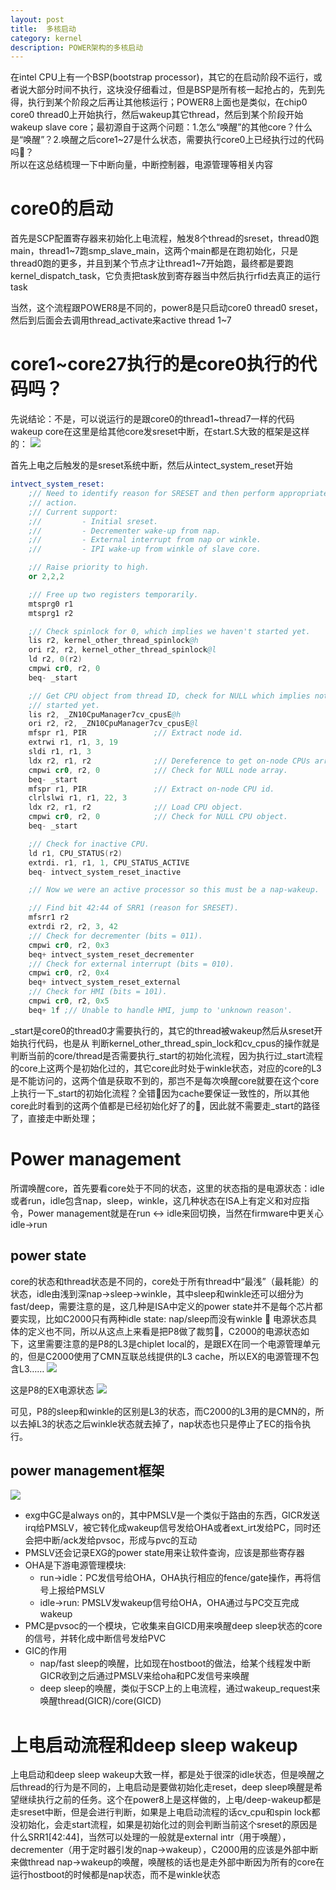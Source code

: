 ```yaml
---
layout: post
title:  多核启动
category: kernel
description: POWER架构的多核启动
---
```


在intel CPU上有一个BSP(bootstrap processor)，其它的在启动阶段不运行，或者说大部分时间不执行，这块没仔细看过，但是BSP是所有核一起抢占的，先到先得，执行到某个阶段之后再让其他核运行；POWER8上面也是类似，在chip0 core0 thread0上开始执行，然后wakeup其它thread，然后到某个阶段开始wakeup slave core；最初源自于这两个问题：1.怎么“唤醒”的其他core？什么是“唤醒”？2.唤醒之后core1~27是什么状态，需要执行core0上已经执行过的代码吗:frog:？  
所以在这总结梳理一下中断向量，中断控制器，电源管理等相关内容

# core0的启动
首先是SCP配置寄存器来初始化上电流程，触发8个thread的sreset，thread0跑main，thread1~7跑smp_slave_main，这两个main都是在跑初始化，只是thread0跑的更多，并且到某个节点才让thread1~7开始跑，最终都是要跑kernel_dispatch_task，它负责把task放到寄存器当中然后执行rfid去真正的运行task

当然，这个流程跟POWER8是不同的，power8是只启动core0 thread0 sreset，然后到后面会去调用thread_activate来active thread 1~7

# core1~core27执行的是core0执行的代码吗？
先说结论：不是，可以说运行的是跟core0的thread1~thread7一样的代码
wakeup core在这里是给其他core发sreset中断，在start.S大致的框架是这样的：
![](/assets/img/2024-07-10-10-39-12.png)

首先上电之后触发的是sreset系统中断，然后从intect_system_reset开始
```.s
intvect_system_reset:
    ;// Need to identify reason for SRESET and then perform appropriate
    ;// action.
    ;// Current support:
    ;//         - Initial sreset.
    ;//         - Decrementer wake-up from nap.
    ;//         - External interrupt from nap or winkle.
    ;//         - IPI wake-up from winkle of slave core.

    ;// Raise priority to high.
    or 2,2,2

    ;// Free up two registers temporarily.
    mtsprg0 r1
    mtsprg1 r2

    ;// Check spinlock for 0, which implies we haven't started yet.
    lis r2, kernel_other_thread_spinlock@h
    ori r2, r2, kernel_other_thread_spinlock@l
    ld r2, 0(r2)
    cmpwi cr0, r2, 0
    beq- _start

    ;// Get CPU object from thread ID, check for NULL which implies not
    ;// started yet.
    lis r2, _ZN10CpuManager7cv_cpusE@h
    ori r2, r2, _ZN10CpuManager7cv_cpusE@l
    mfspr r1, PIR               ;// Extract node id.
    extrwi r1, r1, 3, 19
    sldi r1, r1, 3
    ldx r2, r1, r2              ;// Dereference to get on-node CPUs array.
    cmpwi cr0, r2, 0            ;// Check for NULL node array.
    beq- _start
    mfspr r1, PIR               ;// Extract on-node CPU id.
    clrlslwi r1, r1, 22, 3
    ldx r2, r1, r2              ;// Load CPU object.
    cmpwi cr0, r2, 0            ;// Check for NULL CPU object.
    beq- _start

    ;// Check for inactive CPU.
    ld r1, CPU_STATUS(r2)
    extrdi. r1, r1, 1, CPU_STATUS_ACTIVE
    beq- intvect_system_reset_inactive

    ;// Now we were an active processor so this must be a nap-wakeup.

    ;// Find bit 42:44 of SRR1 (reason for SRESET).
    mfsrr1 r2
    extrdi r2, r2, 3, 42
    ;// Check for decrementer (bits = 011).
    cmpwi cr0, r2, 0x3
    beq+ intvect_system_reset_decrementer
    ;// Check for external interrupt (bits = 010).
    cmpwi cr0, r2, 0x4
    beq+ intvect_system_reset_external
    ;// Check for HMI (bits = 101).
    cmpwi cr0, r2, 0x5
    beq+ 1f ;// Unable to handle HMI, jump to 'unknown reason'.
```
_start是core0的thread0才需要执行的，其它的thread被wakeup然后从sreset开始执行代码，也是从
判断kernel_other_thread_spin_lock和cv_cpus的操作就是判断当前的core/thread是否需要执行_start的初始化流程，因为执行过_start流程的core上这两个是初始化过的，其它core此时处于winkle状态，对应的core的L3是不能访问的，这两个值是获取不到的，那岂不是每次唤醒core就要在这个core上执行一下_start的初始化流程？全错:frog:因为cache要保证一致性的，所以其他core此时看到的这两个值都是已经初始化好了的:frog:，因此就不需要走_start的路径了，直接走中断处理；

# Power management
所谓唤醒core，首先要看core处于不同的状态，这里的状态指的是电源状态：idle或者run，idle包含nap，sleep，winkle，这几种状态在ISA上有定义和对应指令，Power management就是在run <-> idle来回切换，当然在firmware中更关心idle->run

## power state

core的状态和thread状态是不同的，core处于所有thread中“最浅”（最耗能）的状态，idle由浅到深nap->sleep->winkle，其中sleep和winkle还可以细分为fast/deep，需要注意的是，这几种是ISA中定义的power state并不是每个芯片都要实现，比如C2000只有两种idle state: nap/sleep而没有winkle :frog: 电源状态具体的定义也不同，所以从这点上来看是把P8做了裁剪:frog:，C2000的电源状态如下，这里需要注意的是P8的L3是chiplet local的，是跟EX在同一个电源管理单元的，但是C2000使用了CMN互联总线提供的L3 cache，所以EX的电源管理不包含L3……
![](/assets/img/ex-power.png)

这是P8的EX电源状态
![](/assets/img/2024-07-10-11-10-38.png)

可见，P8的sleep和winkle的区别是L3的状态，而C2000的L3用的是CMN的，所以去掉L3的状态之后winkle状态就去掉了，nap状态也只是停止了EC的指令执行。

## power management框架

![](/assets/img/2024-07-12-15-03-17.png)

- exg中GC是always on的，其中PMSLV是一个类似于路由的东西，GICR发送irq给PMSLV，被它转化成wakeup信号发给OHA或者ext_irt发给PC，同时还会把中断/ack发给pvsoc，形成与pvc的互动
- PMSLV还会记录EXG的power state用来让软件查询，应该是那些寄存器
- OHA是下游电源管理模块:
  - run->idle：PC发信号给OHA，OHA执行相应的fence/gate操作，再将信号上报给PMSLV
  - idle->run: PMSLV发wakeup信号给OHA，OHA通过与PC交互完成wakeup
- PMC是pvsoc的一个模块，它收集来自GICD用来唤醒deep sleep状态的core的信号，并转化成中断信号发给PVC
- GIC的作用
  - nap/fast sleep的唤醒，比如现在hostboot的做法，给某个线程发中断GICR收到之后通过PMSLV来给oha和PC发信号来唤醒
  - deep sleep的唤醒，类似于SCP上的上电流程，通过wakeup_request来唤醒thread(GICR)/core(GICD)
# 上电启动流程和deep sleep wakeup
上电启动和deep sleep wakeup大致一样，都是处于很深的idle状态，但是唤醒之后thread的行为是不同的，上电启动是要做初始化走reset，deep sleep唤醒是希望继续执行之前的任务。这个在power8上是这样做的，上电/deep-wakeup都是走sreset中断，但是会进行判断，如果是上电启动流程的话cv_cpu和spin lock都没初始化，会走start流程，如果是初始化过的则会判断当前这个sreset的原因是什么SRR1[42:44]，当然可以处理的一般就是external intr（用于唤醒），decrementer（用于定时器引发的nap->wakeup），C2000用的应该是外部中断来做thread nap->wakeup的唤醒，唤醒核的话也是走外部中断因为所有的core在运行hostboot的时候都是nap状态，而不是winkle状态
